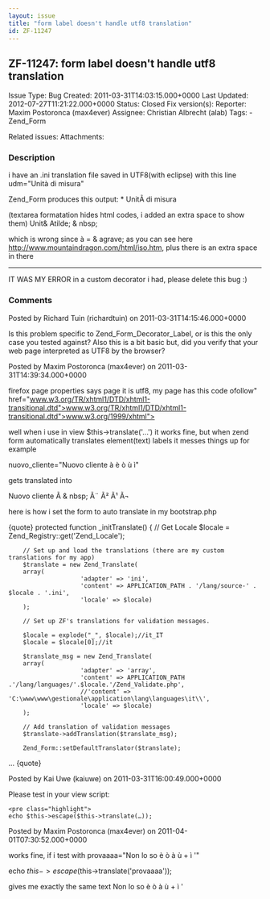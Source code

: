 ```yaml
---
layout: issue
title: "form label doesn't handle utf8 translation"
id: ZF-11247
---
```


ZF-11247: form label doesn't handle utf8 translation
----------------------------------------------------

 Issue Type: Bug Created: 2011-03-31T14:03:15.000+0000 Last Updated: 2012-07-27T11:21:22.000+0000 Status: Closed Fix version(s): 
 Reporter:  Maxim Postoronca (max4ever)  Assignee:  Christian Albrecht (alab)  Tags: - Zend\_Form
 
 Related issues: 
 Attachments: 
### Description

i have an .ini translation file saved in UTF8(with eclipse) with this line udm="Unità di misura"

Zend\_Form produces this output: \* UnitÃ di misura

(textarea formatation hides html codes, i added an extra space to show them) Unit& Atilde; & nbsp;

which is wrong since à = & agrave; as you can see here <http://www.mountaindragon.com/html/iso.htm>, plus there is an extra space in there

- - - - - -

IT WAS MY ERROR in a custom decorator i had, please delete this bug :)

 

 

### Comments

Posted by Richard Tuin (richardtuin) on 2011-03-31T14:15:46.000+0000

Is this problem specific to Zend\_Form\_Decorator\_Label, or is this the only case you tested against? Also this is a bit basic but, did you verify that your web page interpreted as UTF8 by the browser?

 

 

Posted by Maxim Postoronca (max4ever) on 2011-03-31T14:39:34.000+0000

firefox page properties says page it is utf8, my page has this code ofollow" href="www.w3.org/TR/xhtml1/DTD/xhtml1-transitional.dtd">www.w3.org/TR/xhtml1/DTD/xhtml1-transitional.dtd">www.w3.org/1999/xhtml">

well when i use in view $this->translate('...') it works fine, but when zend form automatically translates element(text) labels it messes things up for example

nuovo\_cliente="Nuovo cliente à è ò ù ì"

gets translated into

Nuovo cliente Ã & nbsp; Ã¨ Ã² Ã¹ Ã¬

here is how i set the form to auto translate in my bootstrap.php

{quote} protected function \_initTranslate() { // Get Locale $locale = Zend\_Registry::get('Zend\_Locale');

 
        // Set up and load the translations (there are my custom translations for my app)
        $translate = new Zend_Translate(
        array(
                        'adapter' => 'ini',
                        'content' => APPLICATION_PATH . '/lang/source-' . $locale . '.ini',
                        'locale' => $locale)
        );
    
        // Set up ZF's translations for validation messages.
    
        $locale = explode("_", $locale);//it_IT
        $locale = $locale[0];//it
    
        $translate_msg = new Zend_Translate(
        array(
                        'adapter' => 'array',
                        'content' => APPLICATION_PATH .'/lang/languages/'.$locale.'/Zend_Validate.php',
                        //'content' => 'C:\www\www\gestionale\application\lang\languages\it\\',
                        'locale' => $locale)
        );
    
        // Add translation of validation messages
        $translate->addTranslation($translate_msg);
    
        Zend_Form::setDefaultTranslator($translate);


... {quote}

 

 

Posted by Kai Uwe (kaiuwe) on 2011-03-31T16:00:49.000+0000

Please test in your view script:

 
    <pre class="highlight">
    echo $this->escape($this->translate(…));


 

 

Posted by Maxim Postoronca (max4ever) on 2011-04-01T07:30:52.000+0000

works fine, if i test with provaaaa="Non lo so è ò à ù + ì '"

echo $this->escape($this->translate('provaaaa'));

gives me exactly the same text Non lo so è ò à ù + ì '

 

 